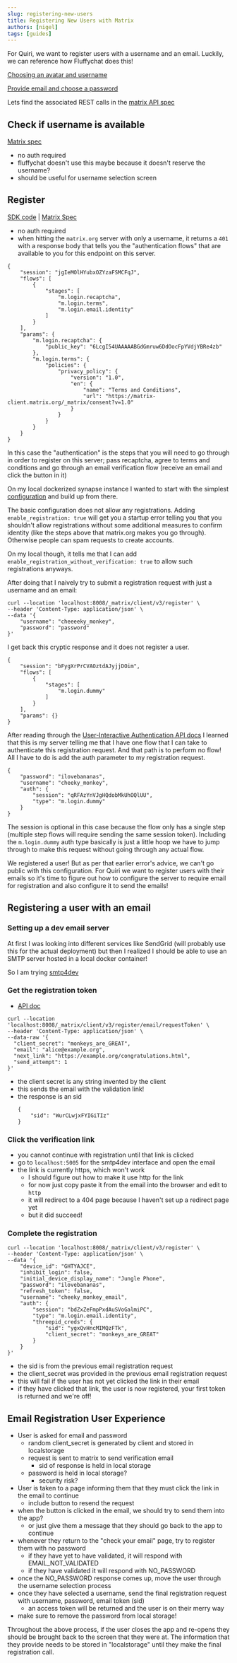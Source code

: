 ```yaml
---
slug: registering-new-users
title: Registering New Users with Matrix
authors: [nigel]
tags: [guides]
---
```


For Quiri, we want to register users with a username and an email. Luckily, we can reference how Fluffychat does this!

[Choosing an avatar and username](https://gitlab.com/famedly/fluffychat/-/blob/5212d7ce4d66fd1465e851aee788ca9f4f6537b8/lib/pages/connect/connect_page.dart#L31-97)

[Provide email and choose a password](https://gitlab.com/famedly/fluffychat/-/blob/e88ce8e91cc992885a109a39270558503aaa455f/lib/pages/sign_up/signup.dart#L76-125)

Lets find the associated REST calls in the [matrix API spec](https://playground.matrix.org/#overview)

## Check if username is available
[Matrix spec](https://playground.matrix.org/#get-/_matrix/client/v3/register/available)
- no auth required
- fluffychat doesn't use this maybe because it doesn't reserve the username?
- should be useful for username selection screen


## Register
[SDK code](https://github.com/famedly/matrix-dart-sdk/blob/544888fe33a14e0610b2916b5069656a06aeb299/lib/src/client.dart#L450-L490) | [Matrix Spec](https://playground.matrix.org/#post-/_matrix/client/v3/register)
- no auth required
- when hitting the `matrix.org` server with only a username, it returns a `401` with a response body that tells you the "authentication flows" that are available to you for this endpoint on this server.
```
{
    "session": "jgIeMOlHYubxOZYzaFSMCFqJ",
    "flows": [
        {
            "stages": [
                "m.login.recaptcha",
                "m.login.terms",
                "m.login.email.identity"
            ]
        }
    ],
    "params": {
        "m.login.recaptcha": {
            "public_key": "6LcgI54UAAAAABGdGmruw6DdOocFpYVdjYBRe4zb"
        },
        "m.login.terms": {
            "policies": {
                "privacy_policy": {
                    "version": "1.0",
                    "en": {
                        "name": "Terms and Conditions",
                        "url": "https://matrix-client.matrix.org/_matrix/consent?v=1.0"
                    }
                }
            }
        }
    }
}
``` 
In this case the "authentication" is the steps that you will need to go through in order to register on this server; pass recaptcha, agree to terms and conditions and go through an email verification flow (receive an email and click the button in it)

On my local dockerized synapse instance I wanted to start with the simplest [configuration](https://matrix-org.github.io/synapse/latest/usage/configuration/config_documentation.html) and build up from there. 

The basic configuration does not allow any registrations.
Adding `enable_registration: true` will get you a startup error telling you that you shouldn't allow registrations without some additional measures to confirm identity (like the steps above that matrix.org makes you go through). Otherwise people can spam requests to create accounts.

On my local though, it tells me that I can add `enable_registration_without_verification: true` to allow such registrations anyways.

After doing that I naively try to submit a registration request with just a username and an email:
```
curl --location 'localhost:8008/_matrix/client/v3/register' \
--header 'Content-Type: application/json' \
--data '{
    "username": "cheeeeky_monkey",
    "password": "password"
}'
```
I get back this cryptic response and it does not register a user.
```
{
    "session": "bFygXrPrCVAOztdAJyjjDOim",
    "flows": [
        {
            "stages": [
                "m.login.dummy"
            ]
        }
    ],
    "params": {}
}
```

After reading through the [User-Interactive Authentication API docs](https://spec.matrix.org/v1.9/client-server-api/#user-interactive-authentication-api) I learned that this is my server telling me that I have one flow that I can take to authenticate this registration request. And that path is to perform no flow! All I have to do is add the auth parameter to my registration request.
```
{
    "password": "ilovebananas",
    "username": "cheeky_monkey",
    "auth": {
        "session": "qRFAzYnVJgHQdobMkUhOQlUU",
        "type": "m.login.dummy"
    }
}
```

The session is optional in this case because the flow only has a single step (multiple step flows will require sending the same session token). Including the `m.login.dummy` auth type basically is just a little hoop we have to jump through to make this request without going through any actual flow.

We registered a user! But as per that earlier error's advice, we can't go public with this configuration. For Quiri we want to register users with their emails so it's time to figure out how to configure the server to require email for registration and also configure it to send the emails!


## Registering a user with an email

### Setting up a dev email server
At first I was looking into different services like SendGrid (will probably use this for the actual deployment) but then I realized I should be able to use an SMTP server hosted in a local docker container!

So I am trying [smtp4dev](https://github.com/rnwood/smtp4dev)

### Get the registration token
- [API doc](https://playground.matrix.org/#post-/_matrix/client/v3/register/email/requestToken)
```
curl --location 'localhost:8008/_matrix/client/v3/register/email/requestToken' \
--header 'Content-Type: application/json' \
--data-raw '{
  "client_secret": "monkeys_are_GREAT",
  "email": "alice@example.org",
  "next_link": "https://example.org/congratulations.html",
  "send_attempt": 1
}'
```
- the client secret is any string invented by the client
- this sends the email with the validation link!
- the response is an sid
    ```
    {
        "sid": "WurCLwjxFYIGiTIz"
    }
    ```

### Click the verification link
- you cannot continue with registration until that link is clicked
- go to `localhost:5005` for the smtp4dev interface and open the email
- the link is currently https, which won't work
    - I should figure out how to make it use http for the link
    - for now just copy paste it from the email into the browser and edit to `http`
    - it will redirect to a 404 page because I haven't set up a redirect page yet
    - but it did succeed!

### Complete the registration
```
curl --location 'localhost:8008/_matrix/client/v3/register' \
--header 'Content-Type: application/json' \
--data '{
    "device_id": "GHTYAJCE",
    "inhibit_login": false,
    "initial_device_display_name": "Jungle Phone",
    "password": "ilovebananas",
    "refresh_token": false,
    "username": "cheeky_monkey_email",
    "auth": {
        "session": "bdZxZeFmpPxdAuSVoGalmiPC",
        "type": "m.login.email.identity",
        "threepid_creds": {
            "sid": "ygxQvHncMIMQzFTk",
            "client_secret": "monkeys_are_GREAT"
        }
    }
}'
```
- the sid is from the previous email registration request
- the client_secret was provided in the previous email registration request
- this will fail if the user has not yet clicked the link in their email
- if they have clicked that link, the user is now registered, your first token is returned and we're off!

## Email Registration User Experience
- User is asked for email and password
    - random client_secret is generated by client and stored in localstorage
    - request is sent to matrix to send verification email
        - sid of response is held in local storage
    - password is held in local storage?
        - security risk?
- User is taken to a page informing them that they must click the link in the email to continue
    - include button to resend the request
- when the button is clicked in the email, we should try to send them into the app?
    - or just give them a message that they should go back to the app to continue
- whenever they return to the "check your email" page, try to register them with no password
    - if they have yet to have validated, it will respond with EMAIL_NOT_VALIDATED
    - if they have validated it will respond with NO_PASSWORD
- once the NO_PASSWORD response comes up, move the user through the username selection process
- once they have selected a username, send the final registration request with username, password, email token (sid)
    - an access token will be returned and the user is on their merry way
- make sure to remove the password from local storage!

Throughout the above process, if the user closes the app and re-opens they should be brought back to the screen that they were at. The information that they provide needs to be stored in "localstorage" until they make the final registration call.
